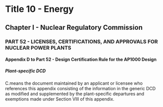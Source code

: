 
# Title 10 - Energy
## Chapter I - Nuclear Regulatory Commission
### PART 52 - LICENSES, CERTIFICATIONS, AND APPROVALS FOR NUCLEAR POWER PLANTS
#### Appendix D to Part 52 - Design Certification Rule for the AP1000 Design
##### Plant-specific DCD

C.means the document maintained by an applicant or licensee who references this appendix consisting of the information in the generic DCD as modified and supplemented by the plant-specific departures and exemptions made under Section VIII of this appendix.
